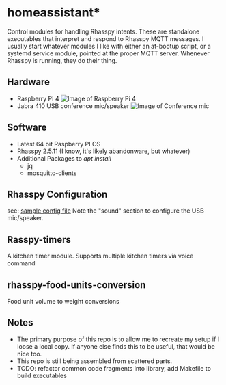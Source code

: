 # homeassistant*
Control modules for handling Rhasspy intents.  These are standalone
executables that interpret and respond to Rhasspy MQTT messages.  I usually start whatever modules
I like with either an at-bootup script, or a systemd service module, pointed at the proper MQTT server.
Whenever Rhasspy is running, they do their thing.

## Hardware
  - Raspberry PI 4
  ![Image of Raspberry Pi 4](https://assets.raspberrypi.com/static/raspberry-pi-4-labelled-f5e5dcdf6a34223235f83261fa42d1e8.png)
  - Jabra 410 USB conference mic/speaker
  ![Image of Conference mic](https://assets2.jabra.com/6/1/7/e/617e12faf4365e88def7c2564c28b2070e4bc3f1_Speak410_p1_new.png?w=200&h=200)

## Software
  - Latest 64 bit Raspberry PI OS
  - Rhasspy 2.5.11 (I know, it's likely abandonware, but whatever)
  - Additional Packages to *apt install*
    - jq
    - mosquitto-clients

## Rhasspy Configuration
   see: [sample config file](rhasspy-profile.json)
   Note the "sound" section to configure the USB mic/speaker.

## Rasspy-timers
A kitchen timer module.  Supports multiple kitchen timers via voice command

## rhasspy-food-units-conversion
Food unit volume to weight conversions

## Notes
- The primary purpose of this repo is to allow me to recreate my setup if I loose a local copy.  If anyone else finds this to be useful, that would be nice too.
- This repo is still being assembled from scattered parts.
- TODO: refactor common code fragments into library, add Makefile to build executables

